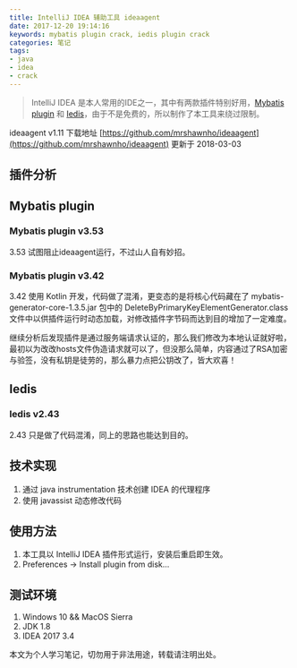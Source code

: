 ```yaml
---
title: IntelliJ IDEA 辅助工具 ideaagent
date: 2017-12-20 19:14:16
keywords: mybatis plugin crack, iedis plugin crack
categories: 笔记
tags:
- java
- idea
- crack
---
```

> IntelliJ IDEA 是本人常用的IDE之一，其中有两款插件特别好用，[Mybatis plugin](https://plugins.jetbrains.com/plugin/7293-mybatis-plugin) 和 [Iedis](https://plugins.jetbrains.com/plugin/9228-iedis)，由于不是免费的，所以制作了本工具来绕过限制。

ideaagent v1.11 下载地址 [https://github.com/mrshawnho/ideaagent](https://github.com/mrshawnho/ideaagent)
更新于 2018-03-03

## 插件分析

## Mybatis plugin

### Mybatis plugin v3.53
3.53 试图阻止ideaagent运行，不过山人自有妙招。

### Mybatis plugin v3.42
3.42 使用 Kotlin 开发，代码做了混淆，更变态的是将核心代码藏在了 mybatis-generator-core-1.3.5.jar
包中的 DeleteByPrimaryKeyElementGenerator.class 文件中以供插件运行时动态加载，对修改插件字节码而达到目的增加了一定难度。

继续分析后发现插件是通过服务端请求认证的，那么我们修改为本地认证就好啦，最初以为改改hosts文件伪造请求就可以了，但没那么简单，内容通过了RSA加密与验签，没有私钥是徒劳的，那么暴力点把公钥改了，皆大欢喜！

## Iedis

### Iedis v2.43
2.43 只是做了代码混淆，同上的思路也能达到目的。

## 技术实现
1. 通过 java instrumentation 技术创建 IDEA 的代理程序
2. 使用 javassist 动态修改代码

## 使用方法
1. 本工具以 IntelliJ IDEA 插件形式运行，安装后重启即生效。
2. Preferences -> Install plugin from disk...

## 测试环境
1. Windows 10 && MacOS Sierra
2. JDK 1.8
3. IDEA 2017 3.4

本文为个人学习笔记，切勿用于非法用途，转载请注明出处。
